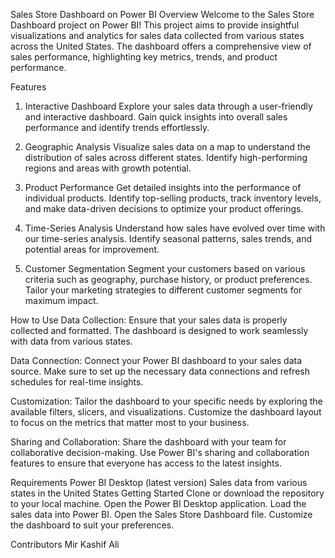 Sales Store Dashboard on Power BI
Overview
Welcome to the Sales Store Dashboard project on Power BI! This project aims to provide insightful visualizations and analytics for sales data collected from various states across the United States. The dashboard offers a comprehensive view of sales performance, highlighting key metrics, trends, and product performance.

Features
1. Interactive Dashboard
Explore your sales data through a user-friendly and interactive dashboard. Gain quick insights into overall sales performance and identify trends effortlessly.

2. Geographic Analysis
Visualize sales data on a map to understand the distribution of sales across different states. Identify high-performing regions and areas with growth potential.

3. Product Performance
Get detailed insights into the performance of individual products. Identify top-selling products, track inventory levels, and make data-driven decisions to optimize your product offerings.

4. Time-Series Analysis
Understand how sales have evolved over time with our time-series analysis. Identify seasonal patterns, sales trends, and potential areas for improvement.

5. Customer Segmentation
Segment your customers based on various criteria such as geography, purchase history, or product preferences. Tailor your marketing strategies to different customer segments for maximum impact.

How to Use
Data Collection: Ensure that your sales data is properly collected and formatted. The dashboard is designed to work seamlessly with data from various states.

Data Connection: Connect your Power BI dashboard to your sales data source. Make sure to set up the necessary data connections and refresh schedules for real-time insights.

Customization: Tailor the dashboard to your specific needs by exploring the available filters, slicers, and visualizations. Customize the dashboard layout to focus on the metrics that matter most to your business.

Sharing and Collaboration: Share the dashboard with your team for collaborative decision-making. Use Power BI's sharing and collaboration features to ensure that everyone has access to the latest insights.

Requirements
Power BI Desktop (latest version)
Sales data from various states in the United States
Getting Started
Clone or download the repository to your local machine.
Open the Power BI Desktop application.
Load the sales data into Power BI.
Open the Sales Store Dashboard file.
Customize the dashboard to suit your preferences.

Contributors
Mir Kashif Ali
